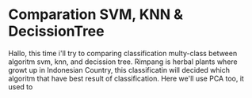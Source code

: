 # Comparation SVM, KNN & DecissionTree

Hallo, this time i'll try to comparing classification multy-class between algoritm svm, knn, and decission tree.
Rimpang is herbal plants where growt up in Indonesian Country, this classificatin will decided which algoritm that have best result of classification.
Here we'll use PCA too, it used to 
